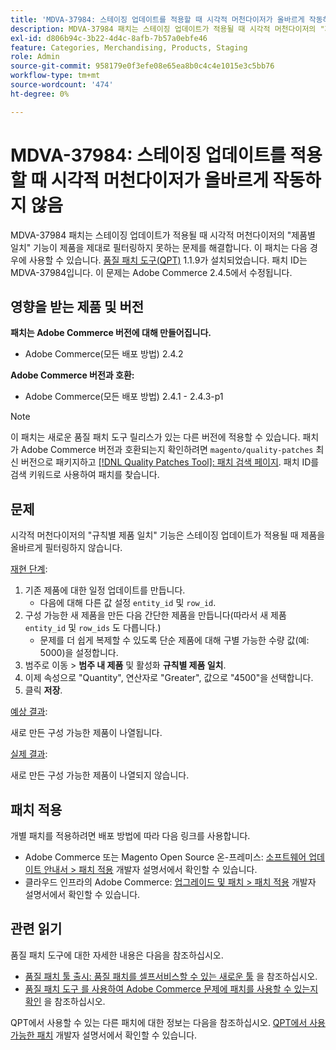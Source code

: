 ```yaml
---
title: 'MDVA-37984: 스테이징 업데이트를 적용할 때 시각적 머천다이저가 올바르게 작동하지 않음'
description: MDVA-37984 패치는 스테이징 업데이트가 적용될 때 시각적 머천다이저의 "제품별 일치" 기능이 제품을 제대로 필터링하지 못하는 문제를 해결합니다. 이 패치는 [Quality Patches Tool (QPT)](/help/announcements/adobe-commerce-announcements/magento-quality-patches-released-new-tool-to-self-serve-quality-patches.md) 1.1.9가 설치된 경우 사용할 수 있습니다. 패치 ID는 MDVA-37984입니다. 이 문제는 Adobe Commerce 2.4.5에서 수정됩니다.
exl-id: d806b94c-3b22-4d4c-8afb-7b57a0ebfe46
feature: Categories, Merchandising, Products, Staging
role: Admin
source-git-commit: 958179e0f3efe08e65ea8b0c4c4e1015e3c5bb76
workflow-type: tm+mt
source-wordcount: '474'
ht-degree: 0%

---
```


# MDVA-37984: 스테이징 업데이트를 적용할 때 시각적 머천다이저가 올바르게 작동하지 않음

MDVA-37984 패치는 스테이징 업데이트가 적용될 때 시각적 머천다이저의 &quot;제품별 일치&quot; 기능이 제품을 제대로 필터링하지 못하는 문제를 해결합니다. 이 패치는 다음 경우에 사용할 수 있습니다. [품질 패치 도구(QPT)](/help/announcements/adobe-commerce-announcements/magento-quality-patches-released-new-tool-to-self-serve-quality-patches.md) 1.1.9가 설치되었습니다. 패치 ID는 MDVA-37984입니다. 이 문제는 Adobe Commerce 2.4.5에서 수정됩니다.

## 영향을 받는 제품 및 버전

**패치는 Adobe Commerce 버전에 대해 만들어집니다.**

* Adobe Commerce(모든 배포 방법) 2.4.2

**Adobe Commerce 버전과 호환:**

* Adobe Commerce(모든 배포 방법) 2.4.1 - 2.4.3-p1

>[!NOTE]
>
>이 패치는 새로운 품질 패치 도구 릴리스가 있는 다른 버전에 적용할 수 있습니다. 패치가 Adobe Commerce 버전과 호환되는지 확인하려면 `magento/quality-patches` 최신 버전으로 패키지하고 [[!DNL Quality Patches Tool]: 패치 검색 페이지](https://devdocs.magento.com/quality-patches/tool.html#patch-grid). 패치 ID를 검색 키워드로 사용하여 패치를 찾습니다.

## 문제

시각적 머천다이저의 &quot;규칙별 제품 일치&quot; 기능은 스테이징 업데이트가 적용될 때 제품을 올바르게 필터링하지 않습니다.

<u>재현 단계</u>:

1. 기존 제품에 대한 일정 업데이트를 만듭니다.
   * 다음에 대해 다른 값 설정 `entity_id` 및 `row_id`.
1. 구성 가능한 새 제품을 만든 다음 간단한 제품을 만듭니다(따라서 새 제품 `entity_id` 및 `row_ids` 도 다릅니다.)
   * 문제를 더 쉽게 복제할 수 있도록 단순 제품에 대해 구별 가능한 수량 값(예: 5000)을 설정합니다.
1. 범주로 이동 > **범주 내 제품** 및 활성화 **규칙별 제품 일치**.
1. 이제 속성으로 &quot;Quantity&quot;, 연산자로 &quot;Greater&quot;, 값으로 &quot;4500&quot;을 선택합니다.
1. 클릭 **저장**.

<u>예상 결과</u>:

새로 만든 구성 가능한 제품이 나열됩니다.

<u>실제 결과</u>:

새로 만든 구성 가능한 제품이 나열되지 않습니다.

## 패치 적용

개별 패치를 적용하려면 배포 방법에 따라 다음 링크를 사용합니다.

* Adobe Commerce 또는 Magento Open Source 온-프레미스: [소프트웨어 업데이트 안내서 > 패치 적용](https://devdocs.magento.com/guides/v2.4/comp-mgr/patching/mqp.html) 개발자 설명서에서 확인할 수 있습니다.
* 클라우드 인프라의 Adobe Commerce: [업그레이드 및 패치 > 패치 적용](https://devdocs.magento.com/cloud/project/project-patch.html) 개발자 설명서에서 확인할 수 있습니다.

## 관련 읽기

품질 패치 도구에 대한 자세한 내용은 다음을 참조하십시오.

* [품질 패치 툴 출시: 품질 패치를 셀프서비스할 수 있는 새로운 툴](/help/announcements/adobe-commerce-announcements/magento-quality-patches-released-new-tool-to-self-serve-quality-patches.md) 을 참조하십시오.
* [품질 패치 도구 를 사용하여 Adobe Commerce 문제에 패치를 사용할 수 있는지 확인](/help/support-tools/patches-available-in-qpt-tool/check-patch-for-magento-issue-with-magento-quality-patches.md) 을 참조하십시오.

QPT에서 사용할 수 있는 다른 패치에 대한 정보는 다음을 참조하십시오. [QPT에서 사용 가능한 패치](https://devdocs.magento.com/quality-patches/tool.html#patch-grid) 개발자 설명서에서 확인할 수 있습니다.
